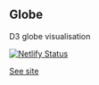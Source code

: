 ## Globe

D3 globe visualisation

[![Netlify Status](https://api.netlify.com/api/v1/badges/b8eb4f8a-fa15-453c-9301-89d74ba7671b/deploy-status)](https://app.netlify.com/sites/flourishing-belekoy-efc6f1/deploys)

[See site](https://globe.darrenxu.com)